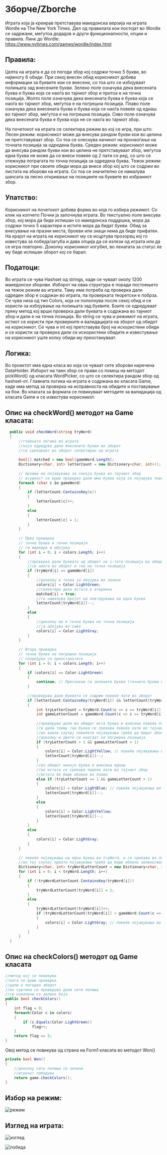 # Зборче/Zborche

Играта која ја креирав претставува македонска верзија на играта Wordle на The New York Times.
Дел од правилата кои постојат во Wordle се задржани, меѓутоа додадов и други функционалности, опции и правила.
Линк до Wordle: https://www.nytimes.com/games/wordle/index.html

## Правила:
Целта на играта е да се погоди збор кој содржи точно 5 букви, во најмногу 6 обиди. 
При секој внесен обид корисникот добива информации за буквите кои се внесени, со тоа што се избојуваат полињата зад внесените букви.
Зелено поле означува дека внесената буква е буква која се наоѓа во тајниот збор и притоа е на точна позиција.
Жолто поле означува дека внесената буква е буква која се наоѓа во тајниот збор, меѓутоа е на погрешна позиција.
Плаво поле означува дека внесената буква е буква која се наоѓа повеќе од еднаш во тајниот збор, меѓутоа е на погрешна позиција.
Сиво поле означува дека внесената буква е буква која не се наоѓа во тајниот збор.

На почетокот на играта се селектира режим во кој се игра, при што:
Лесен режим: корисникот може да внесува рандом букви кои во целина не претставуваат збор. Со тоа се олеснува начинот на пронаоѓање на точната позиција за одредена буква.
Среден режим: корисникот може да внесува рандом букви кои во целина не претставуваат збор, меѓутоа една буква не може да се внеси повеќе од 2 пати со ред, со што се отежнува потрагата по точна позиција за одредена буква.
Тежок режим: корисникот при своите обиди мора да внесе збор кој што се содржи во листата на зборови на играта. Со тоа се значително се намалува шансата за лесно откривање на позициите на буквите во избраниот збор.

## Упатство:
Корисникот на почетокот добива форма во која го избира режимот. Со клик на копчето Почни ја започнува играта. Во текстуално поле внесува збор, кој мора да биде испишан со македонска поддршка, мора да содржи точно 5 карактери и истите мора да бидат букви. Обид за внесување на празни места, броеви или знаци нема да биде прифатен.
На крајот на играта на корисникот му се исцртува прозорец кој го известува за победа/загуба и дава опција да се излези од играта или да се игра повторно. Доколку корисникот изгубил, во ленатата за статус ќе му биде испишан зборот кој се барал. 

## Податоци:
Во играта се чува Hashset од strings, каде се чуваат околу 1200 македонски зборови. Изборот на оваа структура е поради постоењето на тежок режим во играта. Таму има потреба од проверка дали одреден збор е содржан во играта, па проверката теоретски е побрза.
Се чува низа од тип Colors, која се пополнува после секој обид и се користи за избојување на полињата зад буквите. Боите се одредуваат преку метод кој врши проверка дали буквата е содржана во тајниот збор и дали е на точна позиција.
Во string се чува и режимот на играта, истиот се користи при проверките и валидацијата на зборот од обидот на корисникот.
Се чува и int кој претставува број на искористени обиди и се користи за проверка дали се искористени обидите и известување на корисникот уште колку обиди му преостануваат.

## Логика:
Во проектот има една класа во која се чуваат сите зборови наречена DataHolder. Изборот на таен збор се прави со помош на методот pickWord() од класата WordPicker, со што се селектира рандом збор од hashset-от.
Главната логика на играта е содржана во класата Game, каде има метод за проверка на исправноста на обидите и поставување на бои.
Во класата за формата се повикуваат методите за валидација од класата Game и се известува корисникот. 

## Опис на checkWord() методот на Game класата:

```csharp
  public void checkWord(string tryWord)
  {
      //главната логика во играта
      //која одредува дали внесените букви во зборот
      //се среќаваат во зборот селектиран од играта
      
      bool[] matched = new bool[gameWord.Length];
      Dictionary<char, int> letterCount = new Dictionary<char, int>();
  
      // броење на појавувања за секоја буква во тајниот збор
      // всушност се врши проверка дали има буква која се појавува повеќе пати во тајниот збор
      foreach (char c in gameWord)
      {
          if (letterCount.ContainsKey(c))
          {
              letterCount[c]++;
          }
          else
          {
              letterCount[c] = 1;
          }
      }
  
      // Прва проверка
      // точна буква и точна позиција
      // ги маркира и обојува
      for (int i = 0; i < colors.Length; i++)
      {
          //проверка дали буквата од обидот на i-тата позиција во обидот
          //се наоѓа во зборот и тоа на точна позиција
          if (tryWord[i] == gameWord[i])
          {
              //доколку е точна ја обојува во зелено
              colors[i] = Color.LightGreen;
              //селектира дека истата е откриена
              matched[i] = true;
              //го намалува бројот на повторувања на една буква
              letterCount[tryWord[i]]--;
          }
          else
          {
              //доколку не е точна буква на точна позиција
              //ја обојува во сиво
              colors[i] = Color.LightGray;
          }
      }
  
      // Втора проверка
      // точна буква на погрешна позиција
      // споредува со преостанатите
      for (int i = 0; i < colors.Length; i++)
      {
          if (colors[i] == Color.LightGreen)
          {
              continue; // Прескокни ги зелените букви (точните букви на точна позиција)
          }
          
          //проверува дали буквата се содржи повеќе пати во зборот
          if (letterCount.ContainsKey(tryWord[i]) && letterCount[tryWord[i]] > 0)
          {
              int tryLetterCount = tryWord.Count(c => c == tryWord[i]);
              int gameLetterCount = gameWord.Count(c => c == tryWord[i]);
  
              //проверува дали во обидот иста буква е внесена повеќе пати
              //и дали токму таа буква се среќава повеќе пати во тајниот збор
              //во ваков случај повеќете појавувања треба да бидат обоени во жолто
              //доколку и двете се наоѓаат на погрешна позиција
              if (tryLetterCount > 1 && gameLetterCount > 1)
              {
                  colors[i] = Color.LightYellow; // повеќе појавувања во tryWord и gameWord на буква
                  letterCount[tryWord[i]]--; 
              }
              //во обидот некоја буква е внесена еднаш
              //но истата се среќава повеќе пати во тајниот збор
              //истата ќе биде обоена во плаво
              else if (tryLetterCount == 1 && gameLetterCount > 1)
              {
                  colors[i] = Color.LightBlue; // повеќе појавувања во gameWord но едно појавување во tryWord на буква
                  letterCount[tryWord[i]]--; 
              }
              else
              {
                  colors[i] = Color.LightYellow;
                  letterCount[tryWord[i]]--; 
              }
          }
          else
          {
              colors[i] = Color.LightGray;
          }
      }
  
      // повеќе појавувања на една буква во tryWord, а се среќава во помалку појавувања во game word
      //во тој случај првото појавување треба да биде обоено зелено/жолто во однос на позицијата а второто да остане сиво
      Dictionary<char, int> tryWordLetterCount = new Dictionary<char, int>();
      for (int i = 0; i < tryWord.Length; i++)
      {
          if (!tryWordLetterCount.ContainsKey(tryWord[i]))
          {
              tryWordLetterCount[tryWord[i]] = 1;
          }
          else
          {
              tryWordLetterCount[tryWord[i]]++;
              if (tryWordLetterCount[tryWord[i]] > gameWord.Count(c => c == tryWord[i]))
              {
                  colors[i] = Color.LightGray; // повеќе појавувања во tryWord отколку во gameWord
              }
          }
      }
  }
```
## Опис на checkColors() методот од Game класата
```csharp
//метод кој се повикува
//кога се врши проверка 
//дали е погоден зборот
//во суштина се проверува дали сите полиња
//се означени со зелена боја
public bool checkColors()
{
    int flag = 0;
    foreach(Color c in colors)
    {
        if (c.Equals(Color.LightGreen))
            flag++;
    }
    return flag == 5;
}
```
Овој метод се повикува од страна на Form1 класата во методот Won()
```csharp
private bool Won()
{
    //доколку сите полиња се зелени
    //играчот победува
    return game.checkColors();
}
```

## Избор на режим:
![режим](https://github.com/majaxpan/Zborche/assets/100315315/1919c6cb-33e0-4bbd-8689-02031b11c8bb)

## Изглед на играта:
![изглед](https://github.com/majaxpan/Zborche/assets/100315315/dd779c4c-a087-423a-8049-4b884c253aa5)

![победа](https://github.com/majaxpan/Zborche/assets/100315315/bed94fa1-eb51-4704-a12d-79c63affdb13)


